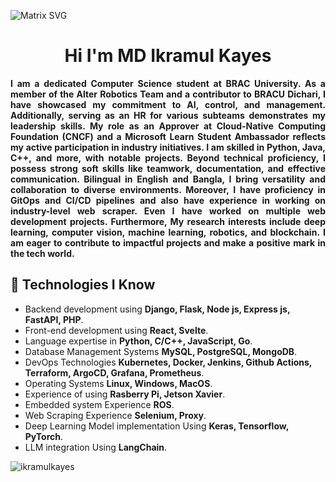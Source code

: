   ![Matrix SVG](https://raw.githubusercontent.com/rodrigograca31/rodrigograca31/master/matrix.svg)
<h1 align="center">Hi I'm MD Ikramul Kayes</h1>

<p align="center" style="text-align:justify">
  <strong>
    I am a dedicated Computer Science student at BRAC University. As a member of the Alter Robotics Team and a contributor to BRACU Dichari, I have showcased my commitment to AI, control, and management. Additionally, serving as an HR for various subteams demonstrates my leadership skills. My role as an Approver at Cloud-Native Computing Foundation (CNCF) and a Microsoft Learn Student Ambassador reflects my active participation in industry initiatives. I am skilled in Python, Java, C++, and more, with notable projects. Beyond technical proficiency, I possess strong soft skills like teamwork, documentation, and effective communication. Bilingual in English and Bangla, I bring versatility and collaboration to diverse environments. Moreover, I have proficiency in GitOps and CI/CD pipelines and also have experience in working on industry-level web scraper. Even I have worked on multiple web development projects. Furthermore, My research interests include deep learning, computer vision, machine learning, robotics, and blockchain. I am eager to contribute to impactful projects and make a positive mark in the tech world.
  </strong>
</p>






## 🔧 Technologies I Know



- Backend development using **Django, Flask, Node js, Express js, FastAPI, PHP**.
- Front-end development using **React, Svelte**.
- Language expertise in **Python, C/C++, JavaScript, Go**.
- Database Management Systems **MySQL, PostgreSQL, MongoDB**.
- DevOps Technologies **Kubernetes, Docker, Jenkins, Github Actions, Terraform, ArgoCD, Grafana, Prometheus**.
- Operating Systems **Linux, Windows, MacOS**.
- Experience of using **Rasberry Pi, Jetson Xavier**.
- Embedded system Experience **ROS**.
- Web Scraping Experience **Selenium, Proxy**.
- Deep Learning Model implementation Using **Keras, Tensorflow, PyTorch**.
- LLM integration Using **LangChain**.


<p align="left"> <img src="https://komarev.com/ghpvc/?username=ikramulkayes&label=Profile%20views&color=0e75b6&style=flat" alt="ikramulkayes" /> </p>
